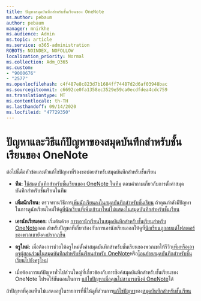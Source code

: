 ```yaml
---
title: ปัญหาสมุดบันทึกสำหรับชั้นเรียนของ OneNote
ms.author: pebaum
author: pebaum
manager: mnirkhe
ms.audience: Admin
ms.topic: article
ms.service: o365-administration
ROBOTS: NOINDEX, NOFOLLOW
localization_priority: Normal
ms.collection: Adm_O365
ms.custom:
- "9000676"
- "2577"
ms.openlocfilehash: c4f487e8c823d7b1684ff74487d2d6af03948bac
ms.sourcegitcommit: c6692ce0fa1358ec3529e59ca0ecdfdea4cdc759
ms.translationtype: MT
ms.contentlocale: th-TH
ms.lasthandoff: 09/14/2020
ms.locfileid: "47729350"
---
```

# <a name="onenote-class-notebook-issues-and-resolutions"></a>ปัญหาและวิธีแก้ปัญหาของสมุดบันทึกสำหรับชั้นเรียนของ OneNote

ต่อไปนี้คือหัวข้อและตัวแก้ไขปัญหาที่ร้องขอบ่อยสำหรับสมุดบันทึกสำหรับชั้นเรียน

- **ทีม:** [ใช้สมุดบันทึกสำหรับชั้นเรียนของ OneNote ในทีม](https://support.office.com/article/bd77f11f-27cd-4d41-bfbd-2b11799f1440) ตอบคำถามเกี่ยวกับการตั้งค่าสมุดบันทึกสำหรับชั้นเรียนในทีม

- **เพิ่มนักเรียน:** ตรวจทานวิธีการ[เพิ่มนักเรียนลงในสมุดบันทึกสำหรับชั้นเรียน](https://support.office.com/article/149882af-506a-4689-9fee-39309b97aae8) ถ้าคุณกำลังมีปัญหาในการดูนักเรียนใหม่ให้ดู[ที่นักเรียนที่เพิ่มเข้ามาใหม่ไม่แสดงในสมุดบันทึกสำหรับชั้นเรียน](https://support.office.com/article/4da02c45-b435-4af1-921b-51b8ee40e1c9)

- **เอานักเรียนออก:** เริ่มต้นด้วย [การเอานักเรียนในสมุดบันทึกสำหรับชั้นเรียนสำหรับ OneNote](https://support.office.com/article/86dcf019-408f-4de8-8055-eb61f1578c3c)ออก สำหรับปัญหาที่เกี่ยวข้องกับการเอานักเรียนออกให้ดูที่[นักเรียนถูกลบแต่โฟลเดอร์ของพวกเขายังคงปรากฏขึ้น](https://support.office.com/article/0ed81eaa-c14a-436f-bb6f-ce95f130cc71)

- **ครูใหม่:** เมื่อต้องการช่วยให้ครูใหม่ตั้งค่าสมุดบันทึกสำหรับชั้นเรียนของพวกเขาให้รีวิว[เพิ่มหรือเอาครูผู้สอนร่วมในสมุดบันทึกสำหรับชั้นเรียนสำหรับ OneNote](https://support.office.com/article/fdcb870b-49a7-4a14-9ea6-d817f88026f8)หรือ[โอนย้ายสมุดบันทึกสำหรับชั้นเรียนไปยังครูใหม่](https://support.office.com/article/84ef5d4a-0eec-4d5b-bc22-1317bc3b9027)

- เมื่อต้องการแก้ปัญหาทั่วไปส่วนใหญ่ที่เกี่ยวข้องกับการซิงค์สมุดบันทึกสำหรับชั้นเรียนของ OneNote โปรดใช้ขั้นตอนในการ [แก้ไขปัญหาเมื่อคุณไม่สามารถซิงค์ OneNote](https://support.office.com/article/Fix-issues-when-you-can-t-sync-OneNote-299495ef-66d1-448f-90c1-b785a6968d45)ได้

ถ้าปัญหาที่คุณเห็นไม่แสดงอยู่ในรายการที่นี่ให้ดูที่ส่วนการ[แก้ไขปัญหา](https://support.office.com/article/class-notebook-ee70aff9-52e8-449f-be6a-7cbc1d65eaea#ID0EAABAAA=Manage&ID0EABAAA=Troubleshoot)ของ[สมุดบันทึกสำหรับชั้นเรียน](https://support.office.com/article/class-notebook-ee70aff9-52e8-449f-be6a-7cbc1d65eaea) 



